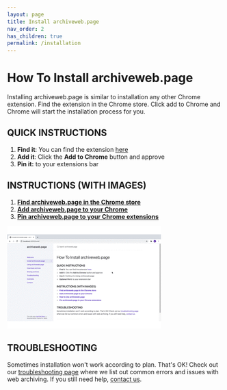 ```yaml
---
layout: page
title: Install archiveweb.page
nav_order: 2
has_children: true
permalink: /installation
---
```


# How To Install archiveweb.page
Installing archiveweb.page is similar to installation any other Chrome extension. Find the extension in the Chrome store. Click add to Chrome and Chrome will start the installation process for you. 

## QUICK INSTRUCTIONS

1. <b>Find it</b>: You can find the extension <a href="https://chrome.google.com/webstore/detail/webrecorder/fpeoodllldobpkbkabpblcfaogecpndd" target="_blank"> here</a>
2. <b>Add it</b>: Click the <b>Add to Chrome</b> button and approve
3. <b>Pin it:</b> to your extensions bar

## INSTRUCTIONS (WITH IMAGES)
1. <b>[Find archiveweb.page in the Chrome store](/installation/chrome_store)</b>
2. <b>[Add archiveweb.page to your Chrome](/installation/add_extension)</b>
3. <b>[Pin archiveweb.page to your Chrome extensions](/installation/pin_extension)</b> 

![Installation GIF](/assets/images/step1-installation/step1-install.gif)


## TROUBLESHOOTING
Sometimes installation won't work according to plan. That's OK! Check out our [troubleshooting page](/troubleshooting) where we list out common errors and issues with web archiving. If you still need help, [contact us](/contact).